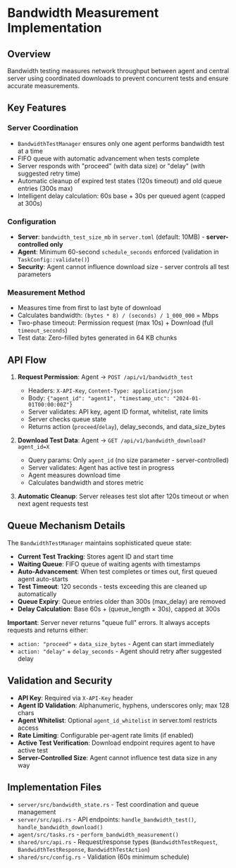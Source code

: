 # Bandwidth Measurement Implementation

## Overview

Bandwidth testing measures network throughput between agent and central server using coordinated downloads to prevent concurrent tests and ensure accurate measurements.

## Key Features

### Server Coordination
- `BandwidthTestManager` ensures only one agent performs bandwidth test at a time
- FIFO queue with automatic advancement when tests complete
- Server responds with "proceed" (with data size) or "delay" (with suggested retry time)
- Automatic cleanup of expired test states (120s timeout) and old queue entries (300s max)
- Intelligent delay calculation: 60s base + 30s per queued agent (capped at 300s)

### Configuration
- **Server**: `bandwidth_test_size_mb` in `server.toml` (default: 10MB) - **server-controlled only**
- **Agent**: Minimum 60-second `schedule_seconds` enforced (validation in `TaskConfig::validate()`)
- **Security**: Agent cannot influence download size - server controls all test parameters

### Measurement Method
- Measures time from first to last byte of download
- Calculates bandwidth: `(bytes * 8) / (seconds) / 1_000_000` = Mbps
- Two-phase timeout: Permission request (max 10s) + Download (full `timeout_seconds`)
- Test data: Zero-filled bytes generated in 64 KB chunks

## API Flow

1. **Request Permission**: Agent → `POST /api/v1/bandwidth_test`
   - Headers: `X-API-Key`, `Content-Type: application/json`
   - Body: `{"agent_id": "agent1", "timestamp_utc": "2024-01-01T00:00:00Z"}`
   - Server validates: API key, agent ID format, whitelist, rate limits
   - Server checks queue state
   - Returns action (`proceed`/`delay`), delay_seconds, and data_size_bytes

2. **Download Test Data**: Agent → `GET /api/v1/bandwidth_download?agent_id=X`
   - Query params: Only `agent_id` (no size parameter - server-controlled)
   - Server validates: Agent has active test in progress
   - Agent measures download time
   - Calculates bandwidth and stores metric

3. **Automatic Cleanup**: Server releases test slot after 120s timeout or when next agent requests test

## Queue Mechanism Details

The `BandwidthTestManager` maintains sophisticated queue state:

- **Current Test Tracking**: Stores agent ID and start time
- **Waiting Queue**: FIFO queue of waiting agents with timestamps
- **Auto-Advancement**: When test completes or times out, first queued agent auto-starts
- **Test Timeout**: 120 seconds - tests exceeding this are cleaned up automatically
- **Queue Expiry**: Queue entries older than 300s (max_delay) are removed
- **Delay Calculation**: Base 60s + (queue_length × 30s), capped at 300s

**Important**: Server never returns "queue full" errors. It always accepts requests and returns either:
- `action: "proceed"` + `data_size_bytes` - Agent can start immediately
- `action: "delay"` + `delay_seconds` - Agent should retry after suggested delay

## Validation and Security

- **API Key**: Required via `X-API-Key` header
- **Agent ID Validation**: Alphanumeric, hyphens, underscores only; max 128 chars
- **Agent Whitelist**: Optional `agent_id_whitelist` in server.toml restricts access
- **Rate Limiting**: Configurable per-agent rate limits (if enabled)
- **Active Test Verification**: Download endpoint requires agent to have active test
- **Server-Controlled Size**: Agent cannot influence test data size in any way

## Implementation Files

- `server/src/bandwidth_state.rs` - Test coordination and queue management
- `server/src/api.rs` - API endpoints: `handle_bandwidth_test()`, `handle_bandwidth_download()`
- `agent/src/tasks.rs` - `perform_bandwidth_measurement()`
- `shared/src/api.rs` - Request/response types (`BandwidthTestRequest`, `BandwidthTestResponse`, `BandwidthTestAction`)
- `shared/src/config.rs` - Validation (60s minimum schedule)
